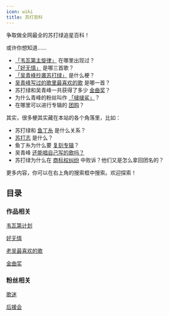 ```yaml
---
icon: wiki
title: 苏打百科
---
```


争取做全网最全的苏打绿追星百科！

或许你想知道……

- [「韦瓦第主旋律」](works/vivaldi#「韦瓦第主旋律」) 在哪里出现过？
- [「好无情」](works/haowuqing) 是哪三首歌？
- [「吴青峰抄袭苏打绿」](works/haowuqing#「吴青峰抄袭苏打绿」) 是什么梗？
- [吴青峰写过的歌里最喜欢的歌](works/favorite#〈未了〉) 是哪一首？
- 苏打绿和吴青峰一共获得了多少 [金曲奖](works/GMA#总结)？
- 为什么青峰的粉丝叫作 [「啵啵鲨」](fans/fans#善心人士以及其他称呼)？
- 在哪里可以进行专辑的 [团购](fans/club)？

其实，很多梗其实藏在本站的各个角落里，比如：

- 苏打绿和 [鱼丁糸](/start/sodagreen/oaeen) 是什么关系？
- [苏打志](/resources/sodazine/) 是什么？
- 鱼丁糸为什么要 [复刻专辑](/start/sodagreen/oaeen#复刻计划)？
- 吴青峰 [还能唱自己写的歌吗？](/start/sodagreen/copyright)
- 苏打绿为什么在 [商标权纠纷](/start/sodagreen/trademark) 中败诉？他们又是怎么拿回团名的？

更多内容，你可以在右上角的搜索框中搜索。欢迎探索！

## 目录

### <FontIcon icon="album" /> 作品相关

[<FontIcon icon="four" /> 韦瓦第计划](works/vivaldi)

[<FontIcon icon="xinsui" /> 好无情](works/haowuqing)

[<FontIcon icon="favorite" /> 老吴最喜欢的歌](works/favorite)

[<FontIcon icon="award" /> 金曲奖](works/GMA)

### <FontIcon icon="fans" /> 粉丝相关

[<FontIcon icon="fans" /> 歌迷](fans/fans)

[<FontIcon icon="fans-club" /> 后援会](fans/club)
